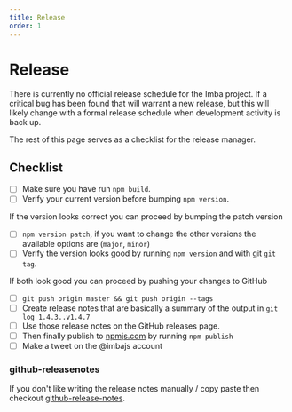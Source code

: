 ```yaml
---
title: Release
order: 1
---
```


# Release

There is currently no official release schedule for the Imba project. If a critical bug has been found
that will warrant a new release, but this will likely change with a formal release schedule when development
activity is back up.

The rest of this page serves as a checklist for the release manager.

## Checklist

- [ ] Make sure you have run `npm build`.
- [ ] Verify your current version before bumping `npm version`.

If the version looks correct you can proceed by bumping the patch version

- [ ] `npm version patch`, if you want to change the other versions the available options are (`major`, `minor`)
- [ ] Verify the version looks good by running `npm version` and with git `git tag`.

If both look good you can proceed by pushing your changes to GitHub

- [ ] `git push origin master && git push origin --tags`
- [ ] Create release notes that are basically a summary of the output in `git log 1.4.3..v1.4.7`
- [ ] Use those release notes on the GitHub releases page.
- [ ] Then finally publish to [npmjs.com](https://www.npmjs.com/package/imba) by running `npm publish`
- [ ] Make a tweet on the @imbajs account

### github-releasenotes

If you don't like writing the release notes manually / copy paste then checkout [github-release-notes](https://github.com/github-tools/github-release-notes).

